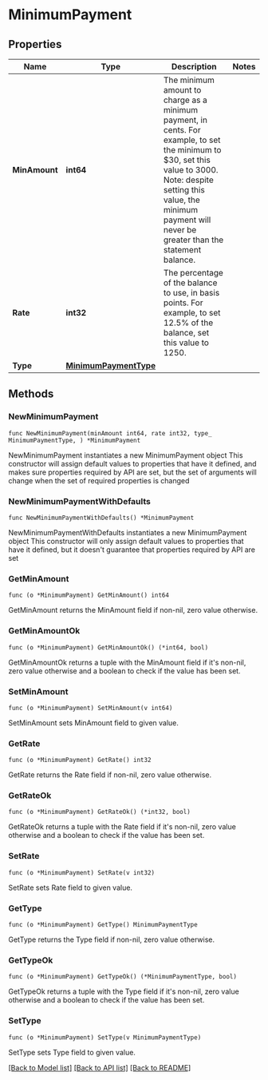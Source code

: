 # MinimumPayment

## Properties

Name | Type | Description | Notes
------------ | ------------- | ------------- | -------------
**MinAmount** | **int64** | The minimum amount to charge as a minimum payment, in cents. For example, to set the minimum to $30, set this value to 3000. Note: despite setting this value, the minimum payment will never be greater than the statement balance.  | 
**Rate** | **int32** | The percentage of the balance to use, in basis points. For example, to set 12.5% of the balance, set this value to 1250.  | 
**Type** | [**MinimumPaymentType**](MinimumPaymentType.md) |  | 

## Methods

### NewMinimumPayment

`func NewMinimumPayment(minAmount int64, rate int32, type_ MinimumPaymentType, ) *MinimumPayment`

NewMinimumPayment instantiates a new MinimumPayment object
This constructor will assign default values to properties that have it defined,
and makes sure properties required by API are set, but the set of arguments
will change when the set of required properties is changed

### NewMinimumPaymentWithDefaults

`func NewMinimumPaymentWithDefaults() *MinimumPayment`

NewMinimumPaymentWithDefaults instantiates a new MinimumPayment object
This constructor will only assign default values to properties that have it defined,
but it doesn't guarantee that properties required by API are set

### GetMinAmount

`func (o *MinimumPayment) GetMinAmount() int64`

GetMinAmount returns the MinAmount field if non-nil, zero value otherwise.

### GetMinAmountOk

`func (o *MinimumPayment) GetMinAmountOk() (*int64, bool)`

GetMinAmountOk returns a tuple with the MinAmount field if it's non-nil, zero value otherwise
and a boolean to check if the value has been set.

### SetMinAmount

`func (o *MinimumPayment) SetMinAmount(v int64)`

SetMinAmount sets MinAmount field to given value.


### GetRate

`func (o *MinimumPayment) GetRate() int32`

GetRate returns the Rate field if non-nil, zero value otherwise.

### GetRateOk

`func (o *MinimumPayment) GetRateOk() (*int32, bool)`

GetRateOk returns a tuple with the Rate field if it's non-nil, zero value otherwise
and a boolean to check if the value has been set.

### SetRate

`func (o *MinimumPayment) SetRate(v int32)`

SetRate sets Rate field to given value.


### GetType

`func (o *MinimumPayment) GetType() MinimumPaymentType`

GetType returns the Type field if non-nil, zero value otherwise.

### GetTypeOk

`func (o *MinimumPayment) GetTypeOk() (*MinimumPaymentType, bool)`

GetTypeOk returns a tuple with the Type field if it's non-nil, zero value otherwise
and a boolean to check if the value has been set.

### SetType

`func (o *MinimumPayment) SetType(v MinimumPaymentType)`

SetType sets Type field to given value.



[[Back to Model list]](../README.md#documentation-for-models) [[Back to API list]](../README.md#documentation-for-api-endpoints) [[Back to README]](../README.md)


